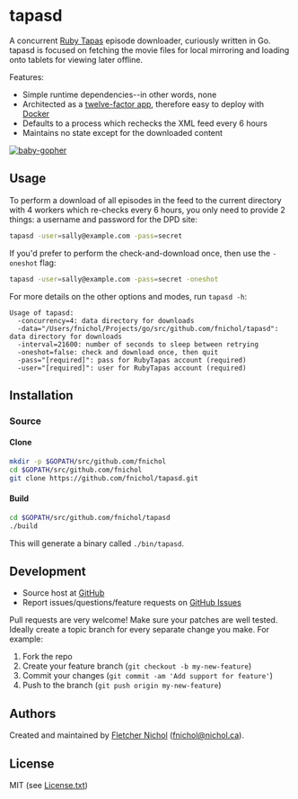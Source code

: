 # tapasd

A concurrent [Ruby Tapas][ruby_tapas] episode downloader, curiously written in Go. tapasd is focused on fetching the movie files for local mirroring and loading onto tablets for viewing later offline.

Features:

* Simple runtime dependencies--in other words, none
* Architected as a [twelve-factor app][12factor], therefore easy to deploy with [Docker][docker]
* Defaults to a process which rechecks the XML feed every 6 hours
* Maintains no state except for the downloaded content

[![baby-gopher](https://raw2.github.com/drnic/babygopher-site/gh-pages/images/babygopher-badge.png)](http://www.babygopher.org)

## Usage

To perform a download of all episodes in the feed to the current directory with 4 workers which re-checks every 6 hours, you only need to provide 2 things: a username and password for the DPD site:

```sh
tapasd -user=sally@example.com -pass=secret
```

If you'd prefer to perform the check-and-download once, then use the `-oneshot` flag:

```sh
tapasd -user=sally@example.com -pass=secret -oneshot
```

For more details on the other options and modes, run `tapasd -h`:

```
Usage of tapasd:
  -concurrency=4: data directory for downloads
  -data="/Users/fnichol/Projects/go/src/github.com/fnichol/tapasd": data directory for downloads
  -interval=21600: number of seconds to sleep between retrying
  -oneshot=false: check and download once, then quit
  -pass="[required]": pass for RubyTapas account (required)
  -user="[required]": user for RubyTapas account (required)
```

## Installation

### Source

#### Clone

```sh
mkdir -p $GOPATH/src/github.com/fnichol
cd $GOPATH/src/github.com/fnichol
git clone https://github.com/fnichol/tapasd.git
```

#### Build

```sh
cd $GOPATH/src/github.com/fnichol/tapasd
./build
```

This will generate a binary called `./bin/tapasd`.

## Development

* Source host at [GitHub][repo]
* Report issues/questions/feature requests on [GitHub Issues][issues]

Pull requests are very welcome! Make sure your patches are well tested. Ideally create a topic branch for every separate change you make. For example:

1. Fork the repo
2. Create your feature branch (`git checkout -b my-new-feature`)
3. Commit your changes (`git commit -am 'Add support for feature'`)
4. Push to the branch (`git push origin my-new-feature`)

## Authors

Created and maintained by [Fletcher Nichol][fnichol] (<fnichol@nichol.ca>).

## License

MIT (see [License.txt][license])

[fnichol]:  https://github.com/fnichol
[repo]:     https://github.com/fnichol/tapasd
[issues]:   https://github.com/fnichol/tapasd/issues
[license]:  https://github.com/fnichol/tapasd/blob/master/License.txt

[12factor]:   http://12factor.net/
[docker]:     https://www.docker.io/
[ruby_tapas]: http://www.rubytapas.com/

